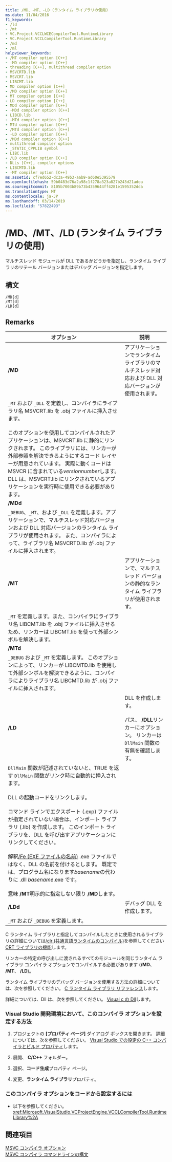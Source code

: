 ```yaml
---
title: /MD、-MT、-LD (ランタイム ライブラリの使用)
ms.date: 11/04/2016
f1_keywords:
- /ld
- /mt
- VC.Project.VCCLWCECompilerTool.RuntimeLibrary
- VC.Project.VCCLCompilerTool.RuntimeLibrary
- /md
- /ml
helpviewer_keywords:
- /MT compiler option [C++]
- -MD compiler option [C++]
- threading [C++], multithread compiler option
- MSVCRTD.lib
- MSVCRT.lib
- LIBCMT.lib
- MD compiler option [C++]
- /MD compiler option [C++]
- MT compiler option [C++]
- LD compiler option [C++]
- MDd compiler option [C++]
- -MDd compiler option [C++]
- LIBCD.lib
- -MTd compiler option [C++]
- MTd compiler option [C++]
- /MTd compiler option [C++]
- -LD compiler option [C++]
- /MDd compiler option [C++]
- multithread compiler option
- _STATIC_CPPLIB symbol
- LIBC.lib
- /LD compiler option [C++]
- DLLs [C++], compiler options
- LIBCMTD.lib
- -MT compiler option [C++]
ms.assetid: cf7ed652-dc3a-49b3-aab9-ad60e5395579
ms.openlocfilehash: 59b0483d76a2a98c1f278a323a827b243d21adea
ms.sourcegitcommit: 8105b7003b89b73b4359644ff4281e1595352dda
ms.translationtype: MT
ms.contentlocale: ja-JP
ms.lasthandoff: 03/14/2019
ms.locfileid: "57822493"
---
```

# <a name="md-mt-ld-use-run-time-library"></a>/MD、/MT、/LD (ランタイム ライブラリの使用)

マルチスレッド モジュールが DLL であるかどうかを指定し、ランタイム ライブラリのリテール バージョンまたはデバッグ バージョンを指定します。

## <a name="syntax"></a>構文

```
/MD[d]
/MT[d]
/LD[d]
```

## <a name="remarks"></a>Remarks

|オプション|説明|
|------------|-----------------|
|**/MD**|アプリケーションでランタイム ライブラリのマルチスレッド対応および DLL 対応バージョンが使用されます。 
  `_MT` および `_DLL` を定義し、コンパイラにライブラリ名 MSVCRT.lib を .obj ファイルに挿入させます。<br /><br /> このオプションを使用してコンパイルされたアプリケーションは、MSVCRT.lib に静的にリンクされます。 このライブラリには、リンカーが外部参照を解決できるようにするコード レイヤーが用意されています。 実際に動くコードは MSVCR に含まれている*versionnumber*します。DLL は、MSVCRT.lib にリンクされているアプリケーションを実行時に使用できる必要があります。|
|**/MDd**|
  `_DEBUG`、`_MT`、および `_DLL` を定義します。アプリケーションで、マルチスレッド対応バージョンおよび DLL 対応バージョンのランタイム ライブラリが使用されます。 また、コンパイラによって、ライブラリ名 MSVCRTD.lib が .obj ファイルに挿入されます。|
|**/MT**|アプリケーションで、マルチスレッド バージョンの静的なランタイム ライブラリが使用されます。 
  `_MT` を定義します。また、コンパイラにライブラリ名 LIBCMT.lib を .obj ファイルに挿入させるため、リンカーは LIBCMT.lib を使って外部シンボルを解決します。|
|**/MTd**|
  `_DEBUG` および `_MT` を定義します。 このオプションによって、リンカーが LIBCMTD.lib を使用して外部シンボルを解決できるように、コンパイラによりライブラリ名 LIBCMTD.lib が .obj ファイルに挿入されます。|
|**/LD**|DLL を作成します。<br /><br /> パス、 **/DLL**リンカーにオプション。 リンカーは `DllMain` 関数の有無を確認します。 
  `DllMain` 関数が記述されていないと、TRUE を返す `DllMain` 関数がリンク時に自動的に挿入されます。<br /><br /> DLL の起動コードをリンクします。<br /><br /> コマンド ラインでエクスポート (.exp) ファイルが指定されていない場合は、インポート ライブラリ (.lib) を作成します。 このインポート ライブラリを、DLL を呼び出すアプリケーションにリンクしてください。<br /><br /> 解釈[/Fe (EXE ファイルの名前)](fe-name-exe-file.md) .exe ファイルではなく、DLL の名前を付けるとします。 既定では、プログラム名になります*basename*の代わりに .dll *basename*.exe です。<br /><br /> 意味 **/MT**明示的に指定しない限り **/MD**します。|
|**/LDd**|デバッグ DLL を作成します。 
  `_MT` および `_DEBUG` を定義します。|

C ランタイム ライブラリと指定してコンパイルしたときに使用されるライブラリの詳細については[/clr (共通言語ランタイムのコンパイル)](clr-common-language-runtime-compilation.md)を参照してください[CRT ライブラリの機能](../../c-runtime-library/crt-library-features.md)します。

リンカーの特定の呼び出しに渡されるすべてのモジュールを同じランタイム ライブラリ コンパイラ オプションでコンパイルする必要があります (**/MD**、 **/MT**、 **/LD**)。

ランタイム ライブラリのデバッグ バージョンを使用する方法の詳細については、次を参照してください。 [C ランタイム ライブラリ リファレンス](../../c-runtime-library/c-run-time-library-reference.md)します。

詳細については、Dll は、次を参照してください。 [Visual c の Dll](../dlls-in-visual-cpp.md)します。

### <a name="to-set-this-compiler-option-in-the-visual-studio-development-environment"></a>Visual Studio 開発環境において、このコンパイラ オプションを設定する方法

1. プロジェクトの **[プロパティ ページ]** ダイアログ ボックスを開きます。 詳細については、次を参照してください。 [Visual Studio での設定の C++ コンパイラとビルド プロパティ](../working-with-project-properties.md)します。

1. 展開、 **C/C++** フォルダー。

1. 選択、**コード生成**プロパティ ページ。

1. 変更、**ランタイム ライブラリ**プロパティ。

### <a name="to-set-this-compiler-option-programmatically"></a>このコンパイラ オプションをコードから設定するには

- 以下を参照してください。<xref:Microsoft.VisualStudio.VCProjectEngine.VCCLCompilerTool.RuntimeLibrary%2A>

## <a name="see-also"></a>関連項目

[MSVC コンパイラ オプション](compiler-options.md)<br/>
[MSVC コンパイラ コマンドラインの構文](compiler-command-line-syntax.md)
